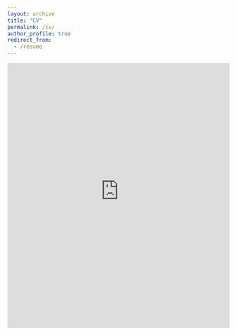 ```yaml
---
layout: archive
title: "CV"
permalink: /cv/
author_profile: true
redirect_from:
  - /resume
---
```


<iframe src="https://www-business.media.uconn.edu/wp-content/uploads/sites/969/2019/08/ChenLiang-CV-Sep-2024.pdf" width="100%" height="600" frameborder="no" border="0" marginwidth="0" marginheight="0"></iframe>

